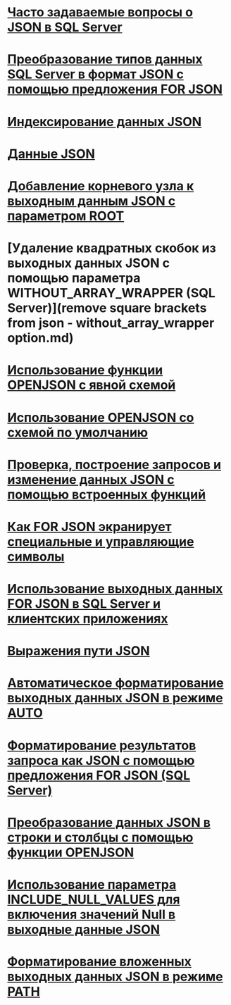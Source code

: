 # [Часто задаваемые вопросы о JSON в SQL Server](solve-common-issues-with-json-in-sql-server.md)
# [Преобразование типов данных SQL Server в формат JSON с помощью предложения FOR JSON](how-for-json-converts-sql-server-data-types-to-json-data-types-sql-server.md)
# [Индексирование данных JSON](index-json-data.md)
# [Данные JSON](json-data-sql-server.md)
# [Добавление корневого узла к выходным данным JSON с параметром ROOT](add-a-root-node-to-json-output-with-the-root-option-sql-server.md)
# [Удаление квадратных скобок из выходных данных JSON с помощью параметра WITHOUT_ARRAY_WRAPPER (SQL Server)](remove square brackets from json - without_array_wrapper option.md)
# [Использование функции OPENJSON с явной схемой](use-openjson-with-an-explicit-schema-sql-server.md)
# [Использование OPENJSON со схемой по умолчанию](use-openjson-with-the-default-schema-sql-server.md)
# [Проверка, построение запросов и изменение данных JSON с помощью встроенных функций](validate-query-and-change-json-data-with-built-in-functions-sql-server.md)
# [Как FOR JSON экранирует специальные и управляющие символы](how-for-json-escapes-special-characters-and-control-characters-sql-server.md)
# [Использование выходных данных FOR JSON в SQL Server и клиентских приложениях](use-for-json-output-in-sql-server-and-in-client-apps-sql-server.md)
# [Выражения пути JSON](json-path-expressions-sql-server.md)
# [Автоматическое форматирование выходных данных JSON в режиме AUTO](format-json-output-automatically-with-auto-mode-sql-server.md)
# [Форматирование результатов запроса как JSON с помощью предложения FOR JSON (SQL Server)](format-query-results-as-json-with-for-json-sql-server.md)
# [Преобразование данных JSON в строки и столбцы с помощью функции OPENJSON](convert-json-data-to-rows-and-columns-with-openjson-sql-server.md)
# [Использование параметра INCLUDE_NULL_VALUES для включения значений Null в выходные данные JSON](include-null-values-in-json-include-null-values-option.md)
# [Форматирование вложенных выходных данных JSON в режиме PATH](format-nested-json-output-with-path-mode-sql-server.md)
